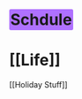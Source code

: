 # <span class = "purple highlight" style = "background-color: #a259ffd9;  border-radius: 3px; padding: 2px;"> Schdule </span>
# [[Life]]
[[Holiday Stuff]]
